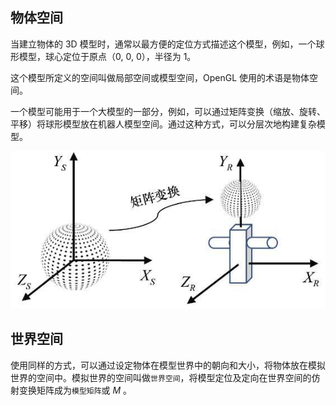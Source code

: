 ## 物体空间

当建立物体的 3D 模型时，通常以最方便的定位方式描述这个模型，例如，一个球形模型，球心定位于原点（0, 0, 0），半径为 1。

这个模型所定义的空间叫做局部空间或模型空间，OpenGL 使用的术语是物体空间。

一个模型可能用于一个大模型的一部分，例如，可以通过矩阵变换（缩放、旋转、平移）将球形模型放在机器人模型空间。通过这种方式，可以分层次地构建复杂模型。

![](./object_space.png)

## 世界空间

使用同样的方式，可以通过设定物体在模型世界中的朝向和大小，将物体放在模拟世界的空间中。模拟世界的空间叫做`世界空间`，将模型定位及定向在世界空间的仿射变换矩阵成为`模型矩阵`或 $M$ 。

